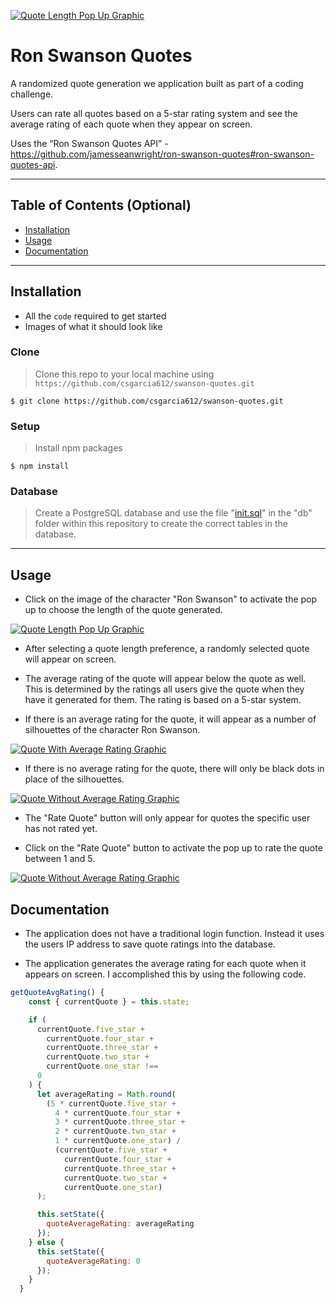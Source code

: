 [![Quote Length Pop Up Graphic](https://i.imgur.com/AZEn5LH.png)]()

# Ron Swanson Quotes
A randomized quote generation we application built as part of a coding challenge. 

Users can rate all quotes based on a 5-star rating system and see the average rating of each quote when they appear on screen.

Uses the “Ron Swanson Quotes API” - <a href="https://github.com/jamesseanwright/ron-swanson-quotes#ron-swanson-quotes-api">https://github.com/jamesseanwright/ron-swanson-quotes#ron-swanson-quotes-api</a>.


---


## Table of Contents (Optional)

- [Installation](#installation)
- [Usage](#usage)
- [Documentation](#documentation)


---


## Installation

- All the `code` required to get started
- Images of what it should look like

### Clone

> Clone this repo to your local machine using `https://github.com/csgarcia612/swanson-quotes.git`

```shell
$ git clone https://github.com/csgarcia612/swanson-quotes.git
```

### Setup

> Install npm packages

```shell
$ npm install
```

### Database

> Create a PostgreSQL database and use the file "<a href="https://github.com/csgarcia612/swanson-quotes/blob/master/db/init.sql">init.sql</a>" in the "db" folder within this repository to create the correct tables in the database.


---


## Usage

- Click on the image of the character "Ron Swanson" to activate the pop up to choose the length of the quote generated.

[![Quote Length Pop Up Graphic](https://i.imgur.com/rQOIUE0.png)]()

- After selecting a quote length preference, a randomly selected quote will appear on screen.

- The average rating of the quote will appear below the quote as well. This is determined by the ratings all users give the quote when they have it generated for them. The rating is based on a 5-star system.

- If there is an average rating for the quote, it will appear as a number of silhouettes of the character Ron Swanson.

[![Quote With Average Rating Graphic](https://i.imgur.com/c4amdpS.png)]()

- If there is no average rating for the quote, there will only be black dots in place of the silhouettes.

[![Quote Without Average Rating Graphic](https://i.imgur.com/T1ppZua.png)]()

- The "Rate Quote" button will only appear for quotes the specific user has not rated yet.

- Click on the "Rate Quote" button to activate the pop up to rate the quote between 1 and 5.

[![Quote Without Average Rating Graphic](https://i.imgur.com/GffTCE0.png)]()


## Documentation

- The application does not have a traditional login function. Instead it uses the users IP address to save quote ratings into the database.

- The application generates the average rating for each quote when it appears on screen. I accomplished this by using the following code.

```javascript
getQuoteAvgRating() {
    const { currentQuote } = this.state;

    if (
      currentQuote.five_star +
        currentQuote.four_star +
        currentQuote.three_star +
        currentQuote.two_star +
        currentQuote.one_star !==
      0
    ) {
      let averageRating = Math.round(
        (5 * currentQuote.five_star +
          4 * currentQuote.four_star +
          3 * currentQuote.three_star +
          2 * currentQuote.two_star +
          1 * currentQuote.one_star) /
          (currentQuote.five_star +
            currentQuote.four_star +
            currentQuote.three_star +
            currentQuote.two_star +
            currentQuote.one_star)
      );

      this.setState({
        quoteAverageRating: averageRating
      });
    } else {
      this.setState({
        quoteAverageRating: 0
      });
    }
  }
```
